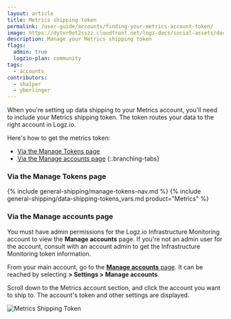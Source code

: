 ```yaml
---
layout: article
title: Metrics shipping token
permalink: /user-guide/accounts/finding-your-metrics-account-token/
image: https://dytvr9ot2sszz.cloudfront.net/logz-docs/social-assets/docs-social.jpg
description: Manage your Metrics shipping token
flags:
  admin: true
  logzio-plan: community
tags:
  - accounts
contributors:
  - shalper
  - yberlinger
---
```


When you're setting up data shipping to your Metrics account, you'll need to include your Metrics shipping token. The token routes your data to the right account in Logz.io.


Here's how to get the metrics token:

<!-- tabContainer:start -->
<div class="branching-container">

* [Via the Manage Tokens page](#manage-token)
* [Via the Manage accounts page](#manage-accounts)
{:.branching-tabs}

<!-- tab:start -->
<div id="manage-token">

### Via the Manage Tokens page

{% include general-shipping/manage-tokens-nav.md %}
{% include general-shipping/data-shipping-tokens_vars.md product="Metrics" %}



</div>
<!-- tab:end -->


<!-- tab:start -->
<div id="manage-accounts">

### Via the Manage accounts page

You must have admin permissions for the Logz.io Infrastructure Monitoring account to view the **Manage accounts** page. If you're not an admin user for the account, consult with an account admin to get the Infrastructure Monitoring token information. 

From your main account, go to the <a href="https://app.logz.io/#/dashboard/settings/manage-accounts" target ="_blank"> **Manage accounts** page</a>. It can be reached by selecting **<i class="li li-gear"></i> > Settings > Manage accounts**.

Scroll down to the Metrics account section,
and click the account you want to ship to.
The account's token and other settings are displayed.

![Metrics Shipping Token](https://dytvr9ot2sszz.cloudfront.net/logz-docs/accounts/metrics-token-resized.png)


</div>
<!-- tab:end -->


</div>
<!-- tabContainer:end -->